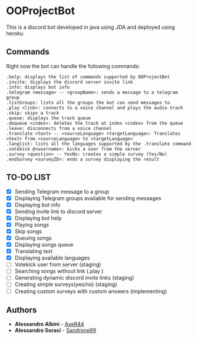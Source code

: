 # OOProjectBot
This is a discord bot developed in java using JDA and deployed using heroku

## Commands
Right now the bot can handle the following commands:

```
.help: displays the list of commands supported by OOProjectBot
.invite: displays the discord server invite link
.info: displays bot info
.telegram <message> -- <groupName>: sends a message to a telegram group
.listGroups: lists all the groups the bot can send messages to
.play <link>: connects to a voice channel and plays the audio track
.skip: skips a track
.queue: displays the track queue
.dequeue <index>: deletes the track at index <index> from the queue
.leave: disconnects from a voice channel
.translate <text> -- <sourceLanguage> <targetLanguage>: Translates <text> from <sourceLanguage> to <targetLanguage>
.langlist: lists all the languages supported by the .translate command
.votekick @<username>: kicks a user from the server
.survey <question> -- YesNo: creates a simple survey (Yes/No)
.endSurvey <surveyID>: ends a survey displaying the result
```

## TO-DO LIST

* [x] Sending Telegram message to a group
* [x] Displaying Telegram groups available for sending messages
* [x] Displaying bot info
* [x] Sending invite link to discord server
* [x] Displaying bot help
* [x] Playing songs
* [x] Skip songs
* [x] Queuing songs
* [x] Displaying songs queue
* [x] Translating text
* [x] Displaying available languages
* [ ] Votekick user from server (staging)
* [ ] Searching songs without link (.play <songName>)
* [ ] Generating dynamic discord invite links (staging)
* [ ] Creating simple surveys(yes/no) (staging)
* [ ] Creating custom surveys with custom answers (implementing)

## Authors
* **Alessandro Albini** - [AxeR44](https://github.com/AxeR44)
* **Alessandro Soraci** - [Sandrone99](https://github.com/Sandrone99)


